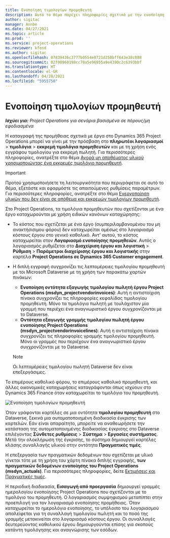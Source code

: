 ```yaml
---
title: Ενοποίηση τιμολογίων προμηθευτή
description: Αυτό το θέμα παρέχει πληροφορίες σχετικά με την ενοποίηση τιμολογίου προμηθευτή στο Project Operations.
author: sigitac
manager: Annbe
ms.date: 04/27/2021
ms.topic: article
ms.prod: ''
ms.service: project-operations
ms.reviewer: kfend
ms.author: sigitac
ms.openlocfilehash: 07839436c3777b0554e0721d250bff643e38c088
ms.sourcegitcommit: 02f00960198cc78a5e96955a9e4390c2c6393bbf
ms.translationtype: HT
ms.contentlocale: el-GR
ms.lasthandoff: 04/28/2021
ms.locfileid: "5955758"
---
```

# <a name="vendor-invoice-integration"></a>Ενοποίηση τιμολογίων προμηθευτή

_**Ισχύει για:** Project Operations για σενάρια βασισμένα σε πόρους/μη εφοδιασμένα_

Η καταγραφή της προμήθειας σχετικά με έργα στο Dynamics 365 Project Operations μπορεί να γίνει με την πρόσβαση στο **πληρωτέοι λογαριασμοί** > **τιμολόγια** > **εκκρεμή τιμολόγια προμηθευτών** και με τη χρήση ενός εγγράφου τιμολογίου για εκκρεμή πωλητή. Για περισσότερες πληροφορίες, ανατρέξτε στο θέμα [Αγορά μη αποθέματος υλικού χρησιμοποιώντας ένα εκκρεμές τιμολόγιο προμηθευτή](../procurement/pending-vendor-invoices.md).

> [!IMPORTANT]
> Προτού χρησιμοποιήσετε τη λειτουργικότητα που περιγράφεται σε αυτό το θέμα, εξετάστε και εφαρμόστε τις απαιτούμενες ρυθμίσεις παραμέτρων. Για περισσότερες πληροφορίες, ανατρέξτε στο θέμα [Ενεργοποίηση υλικών που δεν είναι σε απόθεμα και εκκρεμών τιμολογίων προμηθευτή](../procurement/configure-materials-nonstocked.md).

Στο Project Operations, τα τιμολόγια προμηθευτών που σχετίζονται με ένα έργο καταχωρούνται με χρήση ειδικών κανόνων καταχώρησης:

- Το κόστος που σχετίζεται με ένα έργο (συμπεριλαμβανομένου του μη ανακτήσισιμου φόρου) δεν καταχωρείται αμέσως στο λογαριασμό κόστους έργου στο γενικό καθολικό. Αντ' αυτού, το κόστος καταχωρείται στον **Λογαριασμό ενοποίησης προμηθειών**. Αυτός ο λογαριασμός ρυθμίζεται στο **Διαχείριση έργου και λογιστική** > **Ρύθμιση** > **Παράμετροι διαχείρισης έργου και λογιστικής** στην καρτέλα **Project Operations σε Dynamics 365 Customer engagement**.
- Η διπλή εγγραφή συγχρονίζει τις λεπτομέρειες τιμολογίου προμηθευτή με τοι Microsoft Dataverse με τη χρήση των παρακάτω χαρτών πινάκων:

     - **Ενοποίηση οντότητα εξαγωγής τιμολογίου πωλητή έργου Project Operations (msdyn_projectvendorinvoices)**: Αυτή η αντιστοίχιση πίνακα συγχρονίζει τις πληροφορίες κεφαλίδας τιμολογίου προμηθευτή. Μόνο τα τιμολόγια πωλητή με τουλάχιστον μία γραμμή που περιέχει ένα αναγνωριστικό έργου συγχρονίζονται με το Dataverse.
     - **Οντότητα εξαγωγής γραμμής τιμολογίου πωλητή έργου ενοποίησης Project Operations (msdyn_projectvendorinvoicelines)**: Αυτή η αντιστοίχιση πίνακα συγχρονίζει τις πληροφορίες γραμμής τιμολογίου προμηθευτή. Μόνο οι γραμμές που περιέχουν ένα αναγνωριστικό έργου συγχρονίζονται με το Dataverse.

     > [!NOTE]
     > Οι λεπτομέρειες τιμολογίου πωλητή Dataverse δεν είναι επεξεργάσιμες.

Το επιμέρους καθολικό φόρου, το επιμέρους καθολικό προμηθευτή, και άλλες οικονομικές καταχωρήσεις καταγράφονται όπως ισχύουν στο Dynamics 365 Finance όταν καταχωρείται το τιμολόγιο του προμηθευτή.

![Ενοποίηση τιμολογίων προμηθευτή](media/DW7VendorInvoice.png)

Όταν γράφονται καρτέλες σε μια οντότητα **τιμολογίου προμηθευτή** στο Dataverse, ξεκινά μια αυτοματοποιημένη διαδικασία έγκρισης των καρτελών. Εάν είναι απαραίτητο, μπορείτε να αναθεωρήσετε την κατάσταση της αυτοματοποιημένης διαδικασίας έγκρισης στο Dataverse επιλέγοντας **Σύνθετες ρυθμίσεις** > **Σύστημα** > **Εργασίες συστήματος**. Μετά την ολοκλήρωση της έγκρισης, το σύστημα δημιουργεί καρτέλες κλάσης συναλλαγής υλικού στην οντότητα **Πραγματικές τιμές**.

Η επεξεργασία των πραγματικών δεδομένων που σχετίζεται με υλικό γίνεται τότε με τη χρήση του χάρτη πίνακα διπλής εγγραφής, **των πραγματικών δεδομένων ενοποίησης του Project Operations (msdyn_actuals)**. Για περισσότερες πληροφορίες, δείτε [Εκτιμήσεις και Πραγματικές τιμές](resource-dual-write-estimates-actuals.md).

Η περιοδική διαδικασία, **Εισαγωγή από προεργασία** δημιουργεί γραμμές ημερολογίου ενοποίησης Project Operations που σχετίζονται με το τιμολόγιο του προμηθευτή. Ο λογαριασμός συμψηφισμού μεταπίπτει στην προεπιλογή για τον λογαριασμό ενοποίησης προμήθειας. Όταν καταχωρείται το ημερολόγιο ενοποίησης, το υπόλοιπο του λογαριασμού απαλείφεται για τη συναλλαγή τιμολογίου πωλητή και το ποσό της γραμμής μετακινείται στο λογαριασμό κόστους έργου. Οι συναλλαγές δευτερεύοντος καθολικού έργου δημιουργούνται επίσης για σκοπούς κατάντη τιμολόγησης και αναγνώρισης των εσόδων.
